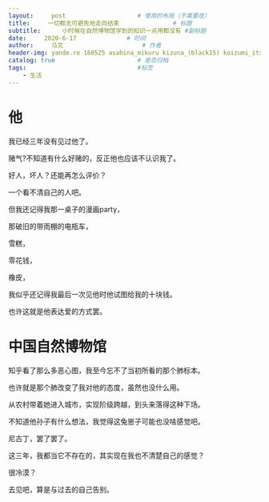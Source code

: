```yaml
---
layout:     post                    # 使用的布局（不需要改）
title:     一切都无可避免地走向结束               # 标题 
subtitle:      小时候在自然博物馆学到的知识一点用都没有 #副标题
date:     2020-6-17              # 时间
author:     马文                      # 作者
header-img: yande.re 160525 asahina_mikuru kizuna_(black15) koizumi_itsuki kyon megane nagato_yuki seifuku suzumiya_haruhi suzumiya_haruhi_no_yuuutsu.jpg  #这篇文章标题背景图片
catalog: true                       # 是否归档
tags:                               #标签
    - 生活
---
```


# 他
  我已经三年没有见过他了。

  赌气?不知道有什么好赌的，反正他也应该不认识我了。

  好人，坏人？还能再怎么评价？

  一个看不清自己的人吧。

  但我还记得我那一桌子的漫画party，

  那破旧的带雨棚的电瓶车，

  雪糕，

  零花钱，

  橡皮，

  我似乎还记得我最后一次见他时他试图给我的十块钱。

  也许这就是他表达爱的方式罢。

# 中国自然博物馆
  知乎看了那么多恶心图，我至今忘不了当初所看的那个肺标本。

  也许就是那个肺改变了我对他的态度，虽然也没什么用。

  从农村带着她进入城市，实现阶级跨越，到头来落得这种下场。

  不知道他孙子有什么想法，我觉得这兔崽子可能也没啥感觉吧。

  尼古丁，罢了罢了。

  这三年，我都当它不存在的，其实现在我也不清楚自己的感觉？

  很冷漠？

  去见吧，算是与过去的自己告别。

